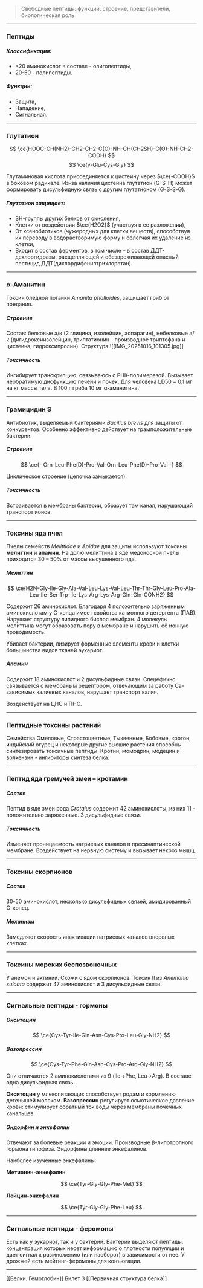 
> Свободные пептиды: функции, строение, представители, биологическая роль

---
 
### Пептиды

##### Классификация: 

- <20 аминокислот в составе - олигопептиды, 
- 20-50 - полипептиды. 

##### Функции:
 
 - Защита, 
 - Нападение, 
 - Сигнальная. 

---

### Глутатион

$$
\ce{HOOC-CH(NH2)-CH2-CH2-C(O)-NH-CH(CH2SH)-C(O)-NH-CH2-COOH}
$$ 
$$
\ce{γ-Glu-Cys-Gly}
$$

Глутаминовая кислота присоединяется к цистеину через $\ce{-COOH}$ в боковом радикале. Из-за наличия цистеина глутатион (G-S-H) может формировать дисульфидную связь с другим глутатионом (G-S-S-G). 

##### Глутатион защищает: 

- SH-группы других белков от окисления, 
- Клетки от воздействия $\ce{H2O2}$ (участвуя в ее разложении), 
- От ксенобиотиков (чужеродных для клетки веществ), способствуя их переводу в водорастворимую форму и облегчая их удаление из клетки, 
- Входит в состав ферментов, в том числе – в состав ДДТ-дехлоргидразы, расщепляющей и обезвреживающей опасный пестицид ДДТ(дихлордифенилтрихлорэтан).

---

### α-Аманитин

Токсин бледной поганки *Amanita phalloides*, защищает гриб от поедания. 

##### Строение

Состав: белковые а/к (2 глицина, изолейцин, аспарагин), небелковые а/к (дигидроксиизолейцин, триптатионин - производное триптофана и цистеина, гидроксипролин). Структура:![[IMG_20251016_101305.jpg]]
##### Токсичность

Ингибирует транскрипцию, связываюсь с РНК-полимеразой. Вызывает необратимую дисфункцию печени и почек. Для человека LD50 = 0.1 мг на кг массы тела. В 100 г гриба 10 мг α-аманитина. 

---

### Грамицидин S

Антибиотик, выделяемый бактериями *Bacillus brevis* для защиты от конкурентов. Особенно эффективно действует на грамположительные бактерии. 

##### Строение

$$
\ce{- Orn-Leu-Phe(D)-Pro-Val-Orn-Leu-Phe(D)-Pro-Val -}
$$

Циклическое строение (цепочка замыкается). 

##### Токсичность 

Встраивается в мембраны бактерии, образует там канал, нарушающий транспорт ионов. 

---

### Токсины яда пчел

Пчелы семейств *Melittidae* и *Apidae* для защиты используют токсины **мелиттин** и **апамин**. На долю мелиттина в яде медоносной пчелы приходится 30 – 50% от массы высушенного яда.

##### Мелиттин

$$
\ce{H2N-Gly-Ile-Gly-Ala-Val-Leu-Lys-Val-Leu-Thr-Thr-Gly-Leu-Pro-Ala-Leu-Ile-Ser-Trp-Ile-Lys-Arg-Lys-Arg-Gln-Gln-CONH2}
$$

Содержит 26 аминокислот. Благодаря 4 положительно заряженным аминокислотам у С-конца имеет свойства катионного детергента (ПАВ). Нарушает структуру липидного бислоя мембран. 4 молекулы мелиттина могут образовать пору в мембране и нарушить её ионную проводимость. 

Убивает бактерии, лизирует форменные элементы крови и клетки большинства видов тканей эукариот. 

##### Апамин

Содержит 18 аминокислот и 2 дисульфидные связи. Спецефично связывается с мембраным рецептором, отвечающим за работу Са-зависимых калиевых каналов, нарушает транспорт калия. 

Воздействует на ЦНС и ПНС. 

---

### Пептидные токсины растений

Семейства Омеловые, Страстоцветные, Тыквенные, Бобовые, кротон, индийский огурец и некоторые другие высшие растения способны синтезировать токсичные пептиды. Кротин, момодрин, модецин и волкензин - ингибиторы синтеза белка. 

---

### Пептид яда гремучей змеи – кротамин 

##### Состав

Пептид в яде змеи рода *Crotalus* содержит 42 аминокислоты, из них 11 - положительно заряженные. 3 дисульфидные связи. 

##### Токсичность 

Изменяет проницаемость натриевых каналов в пресинаптической мембране. Воздействует на нервную систему и вызывает некроз мышц. 

---

### Токсины скорпионов

##### Состав

30-50 аминокислот, несколько дисульфидных связей, амидированный С-конец. 

##### Механизм 

Замедляют скорость инактивации натриевых каналов внервных клетках. 

---

### Токсины морских беспозвоночных

У анемон и актиний. Схожи с ядом скорпионов. Токсин II из *Anemonia sulcata* содержит 47 аминокислот и 3 дисульфидные связи. 

---

### Сигнальные пептиды - гормоны

##### Окситоцин
$$
\ce{Cys-Tyr-Ile-Gln-Asn-Cys-Pro-Leu-Gly-NH2}
$$
##### Вазопрессин
$$
\ce{Cys-Tyr-Phe-Gln-Asn-Cys-Pro-Arg-Gly-NH2}
$$

Они отличаются 2 аминокислотами из 9 (Ile->Phe, Leu->Arg). В составе одна дисульфидная связь. 

**Окситоцин** у млекопитающих способствует родам и кормлению детенышей молоком. **Вазопрессин** регулирует осмотическое давление крови: стимулирует обратный ток воды через мембраны почечных канальцев. 

##### Эндорфин и энкефалин

Отвечают за болевые реакции и эмоции. Производные β-липотропного гормона гипофиза. Эндорфины длиннее энкефалинов. 

Наиболее изученные энкефалины:

**Метионин-энкефалин**

$$
\ce{Tyr-Gly-Gly-Phe-Met}
$$

**Лейцин-энкефалин**

$$
\ce{Tyr-Gly-Gly-Phe-Leu}
$$

---

### Сигнальные пептиды - феромоны

Есть как у эукариот, так и у бактерий. Бактерии выделяют пептиды, концентрация которых несет информацию о плотности популяции и дает сигнал к размножению (или наоборот) в зависимости от нее. У дрожжей есть мейтинг-феромоны для конъюгации.

---
[[Белки. Гемоглобин]]
Билет 3
[[Первичная структура белка]]